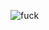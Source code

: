 ![fuck](https://bkimg.cdn.bcebos.com/pic/cb8065380cd7912397dd7336d27f4e82b2b7d0a22a17?x-bce-process=image/watermark,image_d2F0ZXIvYmFpa2UxMTY=,g_7,xp_5,yp_5/format,f_auto)
